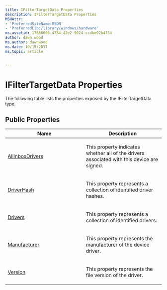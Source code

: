 ```yaml
---
title: IFilterTargetData Properties
description: IFilterTargetData Properties
MSHAttr:
- 'PreferredSiteName:MSDN'
- 'PreferredLib:/library/windows/hardware'
ms.assetid: 17686006-4784-42e2-9024-ccdbe02b4734
author: dawn.wood
ms.author: dawnwood
ms.date: 10/15/2017
ms.topic: article


---
```


# IFilterTargetData Properties


The following table lists the properties exposed by the IFilterTargetData type.

## <span id="Public_Properties"></span><span id="public_properties"></span><span id="PUBLIC_PROPERTIES"></span>Public Properties


<table>
<colgroup>
<col width="50%" />
<col width="50%" />
</colgroup>
<thead>
<tr class="header">
<th>Name</th>
<th>Description</th>
</tr>
</thead>
<tbody>
<tr class="odd">
<td><p><a href="ifiltertargetdataallinboxdrivers-property.md" data-raw-source="[AllInboxDrivers](ifiltertargetdataallinboxdrivers-property.md)">AllInboxDrivers</a></p></td>
<td><p>This property indicates whether all of the drivers associated with this device are signed.</p></td>
</tr>
<tr class="even">
<td><p><a href="ifiltertargetdatadriverhash-property.md" data-raw-source="[DriverHash](ifiltertargetdatadriverhash-property.md)">DriverHash</a></p></td>
<td><p>This property represents a collection of identified driver hashes.</p></td>
</tr>
<tr class="odd">
<td><p><a href="ifiltertargetdatadrivers-property.md" data-raw-source="[Drivers](ifiltertargetdatadrivers-property.md)">Drivers</a></p></td>
<td><p>This property represents a collection of identified drivers.</p></td>
</tr>
<tr class="even">
<td><p><a href="ifiltertargetdatamanufacturer-property.md" data-raw-source="[Manufacturer](ifiltertargetdatamanufacturer-property.md)">Manufacturer</a></p></td>
<td><p>This property represents the manufacturer of the device driver.</p></td>
</tr>
<tr class="odd">
<td><p><a href="ifiltertargetdataversion-property.md" data-raw-source="[Version](ifiltertargetdataversion-property.md)">Version</a></p></td>
<td><p>This property represents the file version of the driver.</p></td>
</tr>
</tbody>
</table>

 

 

 






